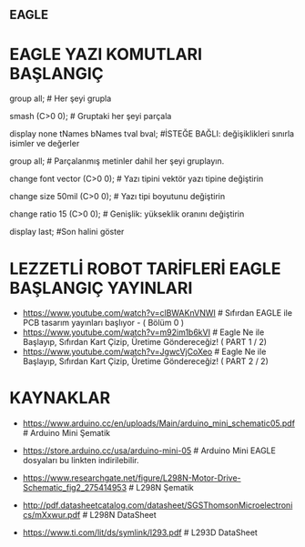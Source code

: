 ## EAGLE 
# EAGLE YAZI KOMUTLARI BAŞLANGIÇ 

group all;            # Her şeyi grupla
    
smash (C>0 0);       # Gruptaki her şeyi parçala
    
display none tNames bNames tval bval; #İSTEĞE BAĞLI: değişiklikleri sınırla
     isimler ve değerler
    
group all;             # Parçalanmış metinler dahil her şeyi gruplayın.
    
change font vector (C>0 0); # Yazı tipini vektör yazı tipine değiştirin
    
change size 50mil (C>0 0); # Yazı tipi boyutunu değiştirin
    
change ratio 15 (C>0 0); # Genişlik: yükseklik oranını değiştirin

display last; #Son halini göster



# LEZZETLİ ROBOT TARİFLERİ EAGLE BAŞLANGIÇ YAYINLARI

* https://www.youtube.com/watch?v=clBWAKnVNWI  # Sıfırdan EAGLE ile PCB tasarım yayınları başlıyor - ( Bölüm 0 )
* https://www.youtube.com/watch?v=m92im1b6kVI  # Eagle Ne ile Başlayıp, Sıfırdan Kart Çizip, Üretime Göndereceğiz! ( PART 1 / 2)
* https://www.youtube.com/watch?v=JgwcVjCoXeo  # Eagle Ne ile Başlayıp, Sıfırdan Kart Çizip, Üretime Göndereceğiz! ( PART 2 / 2)


# KAYNAKLAR 
* https://www.arduino.cc/en/uploads/Main/arduino_mini_schematic05.pdf # Arduino Mini Şematik 
* https://store.arduino.cc/usa/arduino-mini-05 # Arduino Mini EAGLE dosyaları bu linkten indirilebilir.

* https://www.researchgate.net/figure/L298N-Motor-Drive-Schematic_fig2_275414953 # L298N Şematik
* http://pdf.datasheetcatalog.com/datasheet/SGSThomsonMicroelectronics/mXxwur.pdf # L298N DataSheet
* https://www.ti.com/lit/ds/symlink/l293.pdf # L293D DataSheet

